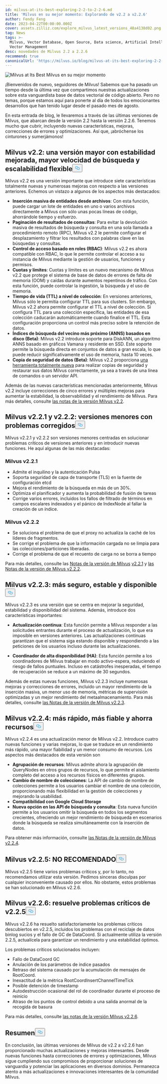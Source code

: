 ```yaml
---
id: milvus-at-its-best-exploring-2-2-to-2-2-6.md
title: 'Milvus en su mejor momento: Explorando de v2.2 a v2.2.6'
author: Fendy Feng
date: 2023-04-22T00:00:00.000Z
cover: assets.zilliz.com/explore_milvus_latest_versions_48a4138d02.png
tag: News
tags: >-
  Milvus, Vector Database, Open Source, Data science, Artificial Intelligence,
  Vector Management
desc: novedades de Milvus 2.2 a 2.2.6
recommend: true
canonicalUrl: 'https://milvus.io/blog/milvus-at-its-best-exploring-2-2-to-2-2-6.md'
---
```

<p>
  
   <span class="img-wrapper"> <img translate="no" src="https://assets.zilliz.com/exploring_milvus_latest_versions_4fa890533e.png" alt="Milvus at Its Best" class="doc-image" id="milvus-at-its-best" />
   </span> <span class="img-wrapper"> <span>Milvus en su mejor momento</span> </span></p>
<p>¡Bienvenidos de nuevo, seguidores de Milvus! Sabemos que ha pasado un tiempo desde la última vez que compartimos nuestras actualizaciones sobre esta vanguardista base de datos vectorial de código abierto. Pero no temas, porque estamos aquí para ponerte al día de todos los emocionantes desarrollos que han tenido lugar desde el pasado mes de agosto.</p>
<p>En esta entrada de blog, le llevaremos a través de las últimas versiones de Milvus, que abarcan desde la versión 2.2 hasta la versión 2.2.6. Tenemos mucho que cubrir, incluyendo nuevas características, mejoras, correcciones de errores y optimizaciones. Así que, ¡abróchense los cinturones y sumerjámonos!</p>
<h2 id="Milvus-v22-a-major-release-with-enhanced-stability-faster-search-speed-and-flexible-scalability" class="common-anchor-header">Milvus v2.2: una versión mayor con estabilidad mejorada, mayor velocidad de búsqueda y escalabilidad flexible<button data-href="#Milvus-v22-a-major-release-with-enhanced-stability-faster-search-speed-and-flexible-scalability" class="anchor-icon" translate="no">
      <svg translate="no"
        aria-hidden="true"
        focusable="false"
        height="20"
        version="1.1"
        viewBox="0 0 16 16"
        width="16"
      >
        <path
          fill="#0092E4"
          fill-rule="evenodd"
          d="M4 9h1v1H4c-1.5 0-3-1.69-3-3.5S2.55 3 4 3h4c1.45 0 3 1.69 3 3.5 0 1.41-.91 2.72-2 3.25V8.59c.58-.45 1-1.27 1-2.09C10 5.22 8.98 4 8 4H4c-.98 0-2 1.22-2 2.5S3 9 4 9zm9-3h-1v1h1c1 0 2 1.22 2 2.5S13.98 12 13 12H9c-.98 0-2-1.22-2-2.5 0-.83.42-1.64 1-2.09V6.25c-1.09.53-2 1.84-2 3.25C6 11.31 7.55 13 9 13h4c1.45 0 3-1.69 3-3.5S14.5 6 13 6z"
        ></path>
      </svg>
    </button></h2><p>Milvus v2.2 es una versión importante que introduce siete características totalmente nuevas y numerosas mejoras con respecto a las versiones anteriores. Echemos un vistazo a algunos de los aspectos más destacados:</p>
<ul>
<li><strong>Inserción masiva de entidades desde archivos</strong>: Con esta función, puede cargar un lote de entidades en uno o varios archivos directamente a Milvus con sólo unas pocas líneas de código, ahorrándole tiempo y esfuerzo.</li>
<li><strong>Paginación de resultados de consultas</strong>: Para evitar la devolución masiva de resultados de búsqueda y consulta en una sola llamada a procedimiento remoto (RPC), Milvus v2.2 le permite configurar el desplazamiento y filtrar los resultados con palabras clave en las búsquedas y consultas.</li>
<li><strong>Control de acceso basado en roles (RBAC)</strong>: Milvus v2.2 es ahora compatible con RBAC, lo que le permite controlar el acceso a su instancia de Milvus mediante la gestión de usuarios, funciones y permisos.</li>
<li><strong>Cuotas y límites</strong>: Cuotas y límites es un nuevo mecanismo de Milvus v2.2 que protege el sistema de base de datos de errores de falta de memoria (OOM) y caídas durante aumentos repentinos de tráfico. Con esta función, puede controlar la ingestión, la búsqueda y el uso de memoria.</li>
<li><strong>Tiempo de vida (TTL) a nivel de colección</strong>: En versiones anteriores, Milvus sólo le permitía configurar TTL para sus clusters. Sin embargo, Milvus v2.2 ahora permite configurar el TTL a nivel de colección. Si configura TTL para una colección específica, las entidades de esa colección caducarán automáticamente cuando finalice el TTL. Esta configuración proporciona un control más preciso sobre la retención de datos.</li>
<li><strong>Índices de búsqueda del vecino más próximo (ANNS) basados en disco (Beta)</strong>: Milvus v2.2 introduce soporte para DiskANN, un algoritmo ANNS basado en gráficos Vamana y residente en SSD. Este soporte permite la búsqueda directa en conjuntos de datos a gran escala, lo que puede reducir significativamente el uso de memoria, hasta 10 veces.</li>
<li><strong>Copia de seguridad de datos (Beta)</strong>: Milvus v2.2 proporciona <a href="https://github.com/zilliztech/milvus-backup">una herramienta totalmente nueva</a> para realizar copias de seguridad y restaurar sus datos Milvus correctamente, ya sea a través de una línea de comandos o un servidor API.</li>
</ul>
<p>Además de las nuevas características mencionadas anteriormente, Milvus v2.2 incluye correcciones de cinco errores y múltiples mejoras para aumentar la estabilidad, la observabilidad y el rendimiento de Milvus. Para más detalles, consulte <a href="https://milvus.io/docs/release_notes.md#v220">las notas de la versión Milvus v2.2</a>.</p>
<h2 id="Milvus-v221--v222-minor-releases-with-issues-fixed" class="common-anchor-header">Milvus v2.2.1 y v2.2.2: versiones menores con problemas corregidos<button data-href="#Milvus-v221--v222-minor-releases-with-issues-fixed" class="anchor-icon" translate="no">
      <svg translate="no"
        aria-hidden="true"
        focusable="false"
        height="20"
        version="1.1"
        viewBox="0 0 16 16"
        width="16"
      >
        <path
          fill="#0092E4"
          fill-rule="evenodd"
          d="M4 9h1v1H4c-1.5 0-3-1.69-3-3.5S2.55 3 4 3h4c1.45 0 3 1.69 3 3.5 0 1.41-.91 2.72-2 3.25V8.59c.58-.45 1-1.27 1-2.09C10 5.22 8.98 4 8 4H4c-.98 0-2 1.22-2 2.5S3 9 4 9zm9-3h-1v1h1c1 0 2 1.22 2 2.5S13.98 12 13 12H9c-.98 0-2-1.22-2-2.5 0-.83.42-1.64 1-2.09V6.25c-1.09.53-2 1.84-2 3.25C6 11.31 7.55 13 9 13h4c1.45 0 3-1.69 3-3.5S14.5 6 13 6z"
        ></path>
      </svg>
    </button></h2><p>Milvus v2.2.1 y v2.2.2 son versiones menores centradas en solucionar problemas críticos de versiones anteriores y en introducir nuevas funciones. He aquí algunas de las más destacadas:</p>
<h3 id="Milvus-v221" class="common-anchor-header">Milvus v2.2.1</h3><ul>
<li>Admite el inquilino y la autenticación Pulsa</li>
<li>Soporta seguridad de capa de transporte (TLS) en la fuente de configuración etcd</li>
<li>Mejora el rendimiento de la búsqueda en más de un 30%.</li>
<li>Optimiza el planificador y aumenta la probabilidad de fusión de tareas</li>
<li>Corrige varios errores, incluidos los fallos de filtrado de términos en campos escalares indexados y el pánico de IndexNode al fallar la creación de un índice.</li>
</ul>
<h3 id="Milvus-v222" class="common-anchor-header">Milvus v2.2.2</h3><ul>
<li>Se soluciona el problema de que el proxy no actualiza la caché de los líderes de fragmentos.</li>
<li>Se corrige el problema de que la información cargada no se limpia para las colecciones/particiones liberadas.</li>
<li>Corrige el problema de que el recuento de carga no se borra a tiempo</li>
</ul>
<p>Para más detalles, consulte las <a href="https://milvus.io/docs/release_notes.md#v222">Notas de la versión de Milvus</a> <a href="https://milvus.io/docs/release_notes.md#v221">v2.2.1</a> y <a href="https://milvus.io/docs/release_notes.md#v222">las Notas de la versión de Milvus v2.2.2</a>.</p>
<h2 id="Milvus-v223-more-secure-stable-and-available" class="common-anchor-header">Milvus v2.2.3: más seguro, estable y disponible<button data-href="#Milvus-v223-more-secure-stable-and-available" class="anchor-icon" translate="no">
      <svg translate="no"
        aria-hidden="true"
        focusable="false"
        height="20"
        version="1.1"
        viewBox="0 0 16 16"
        width="16"
      >
        <path
          fill="#0092E4"
          fill-rule="evenodd"
          d="M4 9h1v1H4c-1.5 0-3-1.69-3-3.5S2.55 3 4 3h4c1.45 0 3 1.69 3 3.5 0 1.41-.91 2.72-2 3.25V8.59c.58-.45 1-1.27 1-2.09C10 5.22 8.98 4 8 4H4c-.98 0-2 1.22-2 2.5S3 9 4 9zm9-3h-1v1h1c1 0 2 1.22 2 2.5S13.98 12 13 12H9c-.98 0-2-1.22-2-2.5 0-.83.42-1.64 1-2.09V6.25c-1.09.53-2 1.84-2 3.25C6 11.31 7.55 13 9 13h4c1.45 0 3-1.69 3-3.5S14.5 6 13 6z"
        ></path>
      </svg>
    </button></h2><p>Milvus v2.2.3 es una versión que se centra en mejorar la seguridad, estabilidad y disponibilidad del sistema. Además, introduce dos características importantes:</p>
<ul>
<li><p><strong>Actualización continua</strong>: Esta función permite a Milvus responder a las solicitudes entrantes durante el proceso de actualización, lo que era imposible en versiones anteriores. Las actualizaciones continuas garantizan que el sistema siga estando disponible y respondiendo a las peticiones de los usuarios incluso durante las actualizaciones.</p></li>
<li><p><strong>Coordinador de alta disponibilidad (HA)</strong>: Esta función permite a los coordinadores de Milvus trabajar en modo activo-espera, reduciendo el riesgo de fallos puntuales. Incluso en catástrofes inesperadas, el tiempo de recuperación se reduce a un máximo de 30 segundos.</p></li>
</ul>
<p>Además de estas nuevas funciones, Milvus v2.2.3 incluye numerosas mejoras y correcciones de errores, incluido un mayor rendimiento de la inserción masiva, un menor uso de memoria, métricas de supervisión optimizadas y un mejor rendimiento del metaalmacenamiento. Para más detalles, consulte <a href="https://milvus.io/docs/release_notes.md#v223">las Notas de la versión de Milvus v2.2.3</a>.</p>
<h2 id="Milvus-v224-faster-more-reliable-and-resource-saving" class="common-anchor-header">Milvus v2.2.4: más rápido, más fiable y ahorra recursos<button data-href="#Milvus-v224-faster-more-reliable-and-resource-saving" class="anchor-icon" translate="no">
      <svg translate="no"
        aria-hidden="true"
        focusable="false"
        height="20"
        version="1.1"
        viewBox="0 0 16 16"
        width="16"
      >
        <path
          fill="#0092E4"
          fill-rule="evenodd"
          d="M4 9h1v1H4c-1.5 0-3-1.69-3-3.5S2.55 3 4 3h4c1.45 0 3 1.69 3 3.5 0 1.41-.91 2.72-2 3.25V8.59c.58-.45 1-1.27 1-2.09C10 5.22 8.98 4 8 4H4c-.98 0-2 1.22-2 2.5S3 9 4 9zm9-3h-1v1h1c1 0 2 1.22 2 2.5S13.98 12 13 12H9c-.98 0-2-1.22-2-2.5 0-.83.42-1.64 1-2.09V6.25c-1.09.53-2 1.84-2 3.25C6 11.31 7.55 13 9 13h4c1.45 0 3-1.69 3-3.5S14.5 6 13 6z"
        ></path>
      </svg>
    </button></h2><p>Milvus v2.2.4 es una actualización menor de Milvus v2.2. Introduce cuatro nuevas funciones y varias mejoras, lo que se traduce en un rendimiento más rápido, una mayor fiabilidad y un menor consumo de recursos. Los aspectos más destacados de esta versión son</p>
<ul>
<li><strong>Agrupación de recursos</strong>: Milvus admite ahora la agrupación de QueryNodes en otros grupos de recursos, lo que permite el aislamiento completo del acceso a los recursos físicos en diferentes grupos.</li>
<li><strong>Cambio de nombre de colecciones</strong>: La API de cambio de nombre de colecciones permite a los usuarios cambiar el nombre de una colección, proporcionando más flexibilidad en la gestión de colecciones y mejorando la usabilidad.</li>
<li><strong>Compatibilidad con Google Cloud Storage</strong></li>
<li><strong>Nueva opción en las API de búsqueda y consulta</strong>: Esta nueva función permite a los usuarios omitir la búsqueda en todos los segmentos crecientes, ofreciendo un mejor rendimiento de búsqueda en escenarios donde la búsqueda se realiza simultáneamente con la inserción de datos.</li>
</ul>
<p>Para obtener más información, consulte <a href="https://milvus.io/docs/release_notes.md#v224">las Notas de la versión de Milvus v2.2.4</a>.</p>
<h2 id="Milvus-v225-NOT-RECOMMENDED" class="common-anchor-header">Milvus v2.2.5: NO RECOMENDADO<button data-href="#Milvus-v225-NOT-RECOMMENDED" class="anchor-icon" translate="no">
      <svg translate="no"
        aria-hidden="true"
        focusable="false"
        height="20"
        version="1.1"
        viewBox="0 0 16 16"
        width="16"
      >
        <path
          fill="#0092E4"
          fill-rule="evenodd"
          d="M4 9h1v1H4c-1.5 0-3-1.69-3-3.5S2.55 3 4 3h4c1.45 0 3 1.69 3 3.5 0 1.41-.91 2.72-2 3.25V8.59c.58-.45 1-1.27 1-2.09C10 5.22 8.98 4 8 4H4c-.98 0-2 1.22-2 2.5S3 9 4 9zm9-3h-1v1h1c1 0 2 1.22 2 2.5S13.98 12 13 12H9c-.98 0-2-1.22-2-2.5 0-.83.42-1.64 1-2.09V6.25c-1.09.53-2 1.84-2 3.25C6 11.31 7.55 13 9 13h4c1.45 0 3-1.69 3-3.5S14.5 6 13 6z"
        ></path>
      </svg>
    </button></h2><p>Milvus v2.2.5 tiene varios problemas críticos y, por lo tanto, no recomendamos utilizar esta versión.  Pedimos sinceras disculpas por cualquier inconveniente causado por ellos. No obstante, estos problemas se han solucionado en Milvus v2.2.6.</p>
<h2 id="Milvus-v226-resolves-critical-issues-from-v225" class="common-anchor-header">Milvus v2.2.6: resuelve problemas críticos de v2.2.5<button data-href="#Milvus-v226-resolves-critical-issues-from-v225" class="anchor-icon" translate="no">
      <svg translate="no"
        aria-hidden="true"
        focusable="false"
        height="20"
        version="1.1"
        viewBox="0 0 16 16"
        width="16"
      >
        <path
          fill="#0092E4"
          fill-rule="evenodd"
          d="M4 9h1v1H4c-1.5 0-3-1.69-3-3.5S2.55 3 4 3h4c1.45 0 3 1.69 3 3.5 0 1.41-.91 2.72-2 3.25V8.59c.58-.45 1-1.27 1-2.09C10 5.22 8.98 4 8 4H4c-.98 0-2 1.22-2 2.5S3 9 4 9zm9-3h-1v1h1c1 0 2 1.22 2 2.5S13.98 12 13 12H9c-.98 0-2-1.22-2-2.5 0-.83.42-1.64 1-2.09V6.25c-1.09.53-2 1.84-2 3.25C6 11.31 7.55 13 9 13h4c1.45 0 3-1.69 3-3.5S14.5 6 13 6z"
        ></path>
      </svg>
    </button></h2><p>Milvus v2.2.6 ha resuelto satisfactoriamente los problemas críticos descubiertos en v2.2.5, incluidos los problemas con el reciclaje de datos binlog sucios y el fallo de GC de DataCoord. Si actualmente utiliza la versión 2.2.5, actualícela para garantizar un rendimiento y una estabilidad óptimos.</p>
<p>Los problemas críticos solucionados incluyen:</p>
<ul>
<li>Fallo de DataCoord GC</li>
<li>Anulación de los parámetros de índice pasados</li>
<li>Retraso del sistema causado por la acumulación de mensajes de RootCoord.</li>
<li>Inexactitud de la métrica RootCoordInsertChannelTimeTick</li>
<li>Posible detención de timestamp</li>
<li>Autodestrucción ocasional del rol de coordinador durante el proceso de reinicio</li>
<li>Atraso de los puntos de control debido a una salida anormal de la recogida de basura</li>
</ul>
<p>Para más detalles, consulte <a href="https://milvus.io/docs/release_notes.md#v226">las notas de la versión Milvus v2.2.6</a>.</p>
<h2 id="Summary" class="common-anchor-header">Resumen<button data-href="#Summary" class="anchor-icon" translate="no">
      <svg translate="no"
        aria-hidden="true"
        focusable="false"
        height="20"
        version="1.1"
        viewBox="0 0 16 16"
        width="16"
      >
        <path
          fill="#0092E4"
          fill-rule="evenodd"
          d="M4 9h1v1H4c-1.5 0-3-1.69-3-3.5S2.55 3 4 3h4c1.45 0 3 1.69 3 3.5 0 1.41-.91 2.72-2 3.25V8.59c.58-.45 1-1.27 1-2.09C10 5.22 8.98 4 8 4H4c-.98 0-2 1.22-2 2.5S3 9 4 9zm9-3h-1v1h1c1 0 2 1.22 2 2.5S13.98 12 13 12H9c-.98 0-2-1.22-2-2.5 0-.83.42-1.64 1-2.09V6.25c-1.09.53-2 1.84-2 3.25C6 11.31 7.55 13 9 13h4c1.45 0 3-1.69 3-3.5S14.5 6 13 6z"
        ></path>
      </svg>
    </button></h2><p>En conclusión, las últimas versiones de Milvus de v2.2 a v2.2.6 han proporcionado muchas actualizaciones y mejoras interesantes. Desde nuevas funciones hasta correcciones de errores y optimizaciones, Milvus sigue cumpliendo sus compromisos de proporcionar soluciones de vanguardia y potenciar las aplicaciones en diversos dominios. Permanezca atento a más actualizaciones e innovaciones interesantes de la comunidad Milvus.</p>
